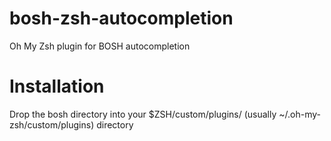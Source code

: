 bosh-zsh-autocompletion
=======================

Oh My Zsh plugin for BOSH autocompletion

Installation 
============

Drop the bosh directory into your $ZSH/custom/plugins/ (usually ~/.oh-my-zsh/custom/plugins) directory 